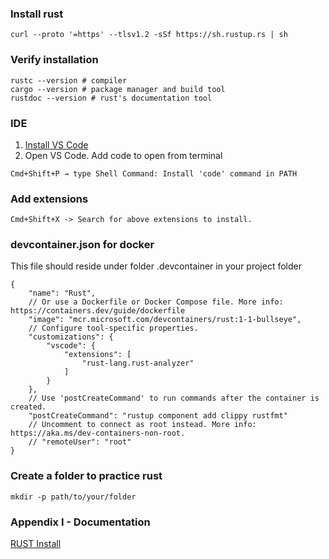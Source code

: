 ### Install rust
```
curl --proto '=https' --tlsv1.2 -sSf https://sh.rustup.rs | sh
```

### Verify installation
```
rustc --version # compiler
cargo --version # package manager and build tool
rustdoc --version # rust's documentation tool
```

### IDE
1. [Install VS Code](https://code.visualstudio.com/)
2. Open VS Code. Add code to open from terminal
```
Cmd+Shift+P → type Shell Command: Install 'code' command in PATH
```

### Add extensions
<!-- Install Dev Containers, rust-analyzer(intellisense, type hints, go-to-def, Crates, CodeLLDB) and Better TOML (syntax highlighting) -->
```
Cmd+Shift+X -> Search for above extensions to install.
```

### devcontainer.json for docker
This file should reside under folder .devcontainer in your project folder

```
{
	"name": "Rust",
	// Or use a Dockerfile or Docker Compose file. More info: https://containers.dev/guide/dockerfile
	"image": "mcr.microsoft.com/devcontainers/rust:1-1-bullseye",
	// Configure tool-specific properties.
	"customizations": {
		"vscode": {
			"extensions": [
				"rust-lang.rust-analyzer"
			]
		}
	},
	// Use 'postCreateCommand' to run commands after the container is created.
	"postCreateCommand": "rustup component add clippy rustfmt"
	// Uncomment to connect as root instead. More info: https://aka.ms/dev-containers-non-root.
	// "remoteUser": "root"
}
```

### Create a folder to practice rust
```
mkdir -p path/to/your/folder
```

### Appendix I - Documentation
[RUST Install](https://www.rust-lang.org/tools/install)
